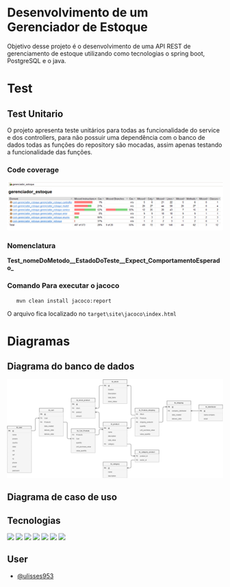 
# Desenvolvimento de um Gerenciador de Estoque

Objetivo desse projeto é o desenvolvimento de uma API REST de gerenciamento de estoque utilizando como tecnologias o spring boot, PostgreSQL e o java.

# Test

## Test Unitario
   O projeto apresenta teste unitários para todas as funcionalidade do service e dos controllers, para não possuir uma dependência com o banco de dados todas as funções do repository são mocadas, assim apenas testando a funcionalidade das funções.

### Code coverage
   ![Alt text](doc\image.png)

### Nomenclatura
   **Test_nomeDoMetodo__EstadoDoTeste__Expect_ComportamentoEsperado_**

### Comando Para executar o jacoco

```CMD
   mvn clean install jacoco:report
```

O arquivo fica localizado no ``target\site\jacoco\index.html``

# Diagramas

## Diagrama do banco de dados

<img src="doc\DiagramaBanco.png">

## Diagrama de caso de uso

## Tecnologias

<p>
   <img src="https://img.shields.io/badge/Java-ED8B00?style=for-the-badge&logo=java&logoColor=white"/>
   <img src="https://img.shields.io/badge/Spring-6DB33F?style=for-the-badge&logo=spring&logoColor=white"/>
   <img src="https://img.shields.io/badge/Spring_Boot-F2F4F9?style=for-the-badge&logo=spring-boot"/>
   <img src="https://img.shields.io/badge/PostgreSQL-316192?style=for-the-badge&logo=postgresql&logoColor=white"/>
   <img src="https://img.shields.io/badge/Hibernate-59666C?style=for-the-badge&logo=Hibernate&logoColor=white"/>
   <img src="https://img.shields.io/badge/apache_maven-C71A36?style=for-the-badge&logo=apachemaven&logoColor=white"/>
   <img src="https://img.shields.io/badge/Junit5-25A162?style=for-the-badge&logo=junit5&logoColor=white"/>
</p>

## User

- [@ulisses953](https://github.com/ulisses953)
